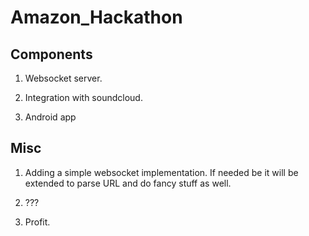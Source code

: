 Amazon_Hackathon
================

Components
----------

1. Websocket server. 

2. Integration with soundcloud.

3. Android app

Misc
----

1. Adding a simple websocket implementation. If needed be it will be extended to parse URL and do fancy stuff as well.

2. ???

3. Profit.
